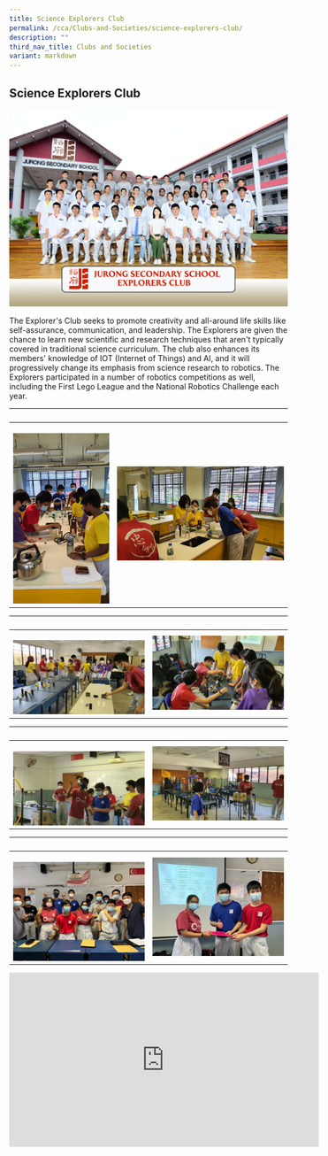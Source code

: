 ```yaml
---
title: Science Explorers Club
permalink: /cca/Clubs-and-Societies/science-explorers-club/
description: ""
third_nav_title: Clubs and Societies
variant: markdown
---
```

## Science Explorers Club 

![](/images/explorers_formal2023.jpg)

The Explorer's Club seeks to promote creativity and all-around life skills like self-assurance, communication, and leadership. The Explorers are given the chance to learn new scientific and research techniques that aren't typically covered in traditional science curriculum. The club also enhances its members' knowledge of IOT (Internet of Things) and AI, and it will progressively change its emphasis from science research to robotics. The Explorers participated in a number of robotics competitions as well, including the First Lego League and the National Robotics Challenge each year.

|&nbsp;&nbsp; |&nbsp;&nbsp; |  
|---|---|  
|&nbsp;![](/images/JSMVAC2.jpg) <center></center> | ![](/images/JSMVAC3.jpg)<center></center> |

|&nbsp;&nbsp; |&nbsp;&nbsp; |  
|---|---|  
|&nbsp;![](/images/JSMVAC4.jpg) <center></center> | ![](/images/JSMVAC5.jpg)<center></center> |

|&nbsp;&nbsp; |&nbsp;&nbsp; |  
|---|---|  
|&nbsp;![](/images/JSMVAC6.jpg) <center></center> | ![](/images/JSMVAC7.jpg) <center></center> |

|&nbsp;&nbsp; |&nbsp;&nbsp; |  
|---|---|  
|&nbsp;![](/images/JSMVAC8.jpg) <center></center> | ![](/images/JSMVAC9.jpg) <center></center> |


<iframe width="560" height="315" src="https://www.youtube.com/embed/c3k8ftydMM4" title="YouTube video player" frameborder="0" allow="accelerometer; autoplay; clipboard-write; encrypted-media; gyroscope; picture-in-picture; web-share" allowfullscreen=""></iframe>